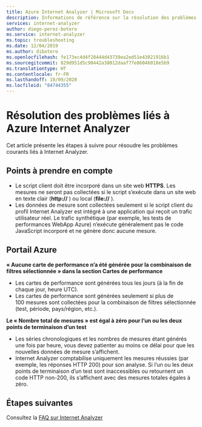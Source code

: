 ```yaml
---
title: Azure Internet Analyzer | Microsoft Docs
description: Informations de référence sur la résolution des problèmes pour Azure Internet Analyzer.
services: internet-analyzer
author: diego-perez-botero
ms.service: internet-analyzer
ms.topic: troubleshooting
ms.date: 12/04/2019
ms.author: dibotero
ms.openlocfilehash: fe173ec4d4f28444d43739ea2ed51e43021916b1
ms.sourcegitcommit: 829d951d5c90442a38012daaf77e86046018e5b9
ms.translationtype: HT
ms.contentlocale: fr-FR
ms.lasthandoff: 10/09/2020
ms.locfileid: "84744355"
---
```

# <a name="azure-internet-analyzer-troubleshooting"></a>Résolution des problèmes liés à Azure Internet Analyzer

Cet article présente les étapes à suivre pour résoudre les problèmes courants liés à Internet Analyzer.

## <a name="things-to-keep-in-mind"></a>Points à prendre en compte
- Le script client doit être incorporé dans un site web **HTTPS**. Les mesures ne seront pas collectées si le script s’exécute dans un site web en texte clair (**http://** ) ou local (**file://** ).
- Les données de mesure sont collectées seulement si le script client du profil Internet Analyzer est intégré à une application qui reçoit un trafic utilisateur réel. Le trafic synthétique (par exemple, les tests de performances WebApp Azure) n’exécute généralement pas le code JavaScript incorporé et ne génère donc aucune mesure.

## <a name="azure-portal"></a>Portail Azure
**« Aucune carte de performance n’a été générée pour la combinaison de filtres sélectionnée » dans la section Cartes de performance**
- Les cartes de performance sont générées tous les jours (à la fin de chaque jour, heure UTC).
- Les cartes de performance sont générées seulement si plus de 100 mesures sont collectées pour la combinaison de filtres sélectionnée (test, période, pays/région, etc.).

**Le « Nombre total de mesures » est égal à zéro pour l’un ou les deux points de terminaison d’un test**
- Les séries chronologiques et les nombres de mesures étant générés une fois par heure, vous devez patienter au moins ce délai pour que les nouvelles données de mesure s’affichent.
- Internet Analyzer comptabilise uniquement les mesures réussies (par exemple, les réponses HTTP 200) pour son analyse. Si l’un ou les deux points de terminaison d’un test sont inaccessibles ou retournent un code HTTP non-200, ils s’affichent avec des mesures totales égales à zéro.

## <a name="next-steps"></a>Étapes suivantes
Consultez la [FAQ sur Internet Analyzer](internet-analyzer-faq.md)
